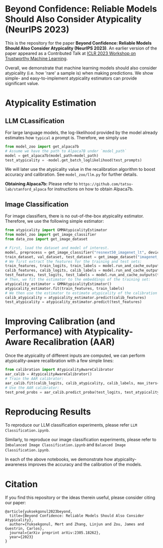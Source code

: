 # Beyond Confidence: Reliable Models Should Also Consider Atypicality (NeurIPS 2023)
This is the repository for the paper **Beyond Confidence: Reliable Models Should Also Consider Atypicality (NeurIPS 2023)**. An earlier version of the paper appeared as a Contributed Talk at [ICLR 2023 Workshop on Trustworthy Machine Learning](https://sites.google.com/view/trustml-unlimited/home).

Overall, we demonstrate that machine learning models should also consider atypicality (i.e. how 'rare' a sample is) when making predictions. We show simple- and easy-to-implement atypicality estimators can provide significant value.
# Atypicality Estimation

## LLM CLassification
For large language models, the log-likelihood provided by the model already estimates how `typical` a prompt is. Therefore, we simply use
```python
from model_zoo import get_alpaca7b
# Assume we have the path to Alpaca7B under `model_path`
model = get_alpaca7b(model_path=model_path)
test_atypicality = -model.get_batch_loglikelihood(test_prompts)
```
We will later use the atypicality value in the recalibration algorithm to boost accuracy and calibration. See `model_zoo/llm.py` for further details.

**Obtaining Alpaca7b:** Please refer to `https://github.com/tatsu-lab/stanford_alpaca` for instructions on how to obtain Alpaca7b.

## Image Classification
For image classifiers, there is no out-of-the-box atypicality estimator. Therefore, we use the following simple estimator:
```python
from atypicality import GMMAtypicalityEstimator
from model_zoo import get_image_classifier
from data_zoo import get_image_dataset

# First, load the dataset and model of interest.
model, preprocess = get_image_classifier("resnext50_imagenet_lt", device="cuda")
train_dataset, val_dataset, test_dataset = get_image_dataset("imagenet_lt", preprocess=preprocess)
# We first extract the features for the training and test sets:
train_features, train_logits, train_labels = model.run_and_cache_outputs(train_dataset, batch_size=16, output_dir="./outputs/")
calib_features, calib_logits, calib_labels = model.run_and_cache_outputs(val_dataset, batch_size=16, output_dir="./outputs/")
test_features, test_logits, test_labels = model.run_and_cache_outputs(test_dataset, batch_size=16, output_dir="./outputs/")
# Then, we fit the estimator to the embeddings of the training set:
atypicality_estimator = GMMAtypicalityEstimator()
atypicality_estimator.fit(train_features, train_labels)
# We then use the estimator to estimate atypicality of the calibration and test sets:
calib_atypicality = atypicality_estimator.predict(calib_features)
test_atypicality = atypicality_estimator.predict(test_features)
```

# Improving Calibration (and Performance) with Atypicality-Aware Recalibration (AAR)
Once the atypicality of different inputs are computed, we can perform atypicality-aware recalibration with a few simple lines:
```python
from calibration import AtypicalityAwareCalibrator
aar_calib = AtypicalityAwareCalibrator()
# Train the AAR calibrator: 
aar_calib.fit(calib_logits, calib_atypicality, calib_labels, max_iters=1500)
# Use the AAR calibrator:
test_pred_probs = aar_calib.predict_proba(test_logits, test_atypicality)
```

# Reproducing Results
To reproduce our LLM classification experiments, please refer `LLM Classification.ipynb`. 

Similarly, to reproduce our image classification experiments, please refer to `Imbalanced Image Classification.ipynb` and `Balanced Image Classification.ipynb`. 

In each of the above notebooks, we demonstrate how atypicality-awareness improves the accuracy and the calibration of the models.

# Citation
If you find this repository or the ideas therein useful, please consider citing our paper:
```
@article{yuksekgonul2023beyond,
  title={Beyond Confidence: Reliable Models Should Also Consider Atypicality},
  author={Yuksekgonul, Mert and Zhang, Linjun and Zou, James and Guestrin, Carlos},
  journal={arXiv preprint arXiv:2305.18262},
  year={2023}
}
```
